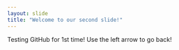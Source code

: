 ```yaml
---
layout: slide
title: "Welcome to our second slide!"
---
```

Testing GitHub for 1st time!
Use the left arrow to go back!
